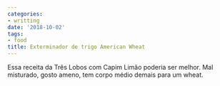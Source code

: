 ```yaml
---
categories:
- writting
date: '2018-10-02'
tags:
- food
title: Exterminador de trigo American Wheat
---
```


Essa receita da Três Lobos com Capim Limão poderia ser melhor. Mal misturado, gosto ameno, tem corpo médio demais para um wheat.